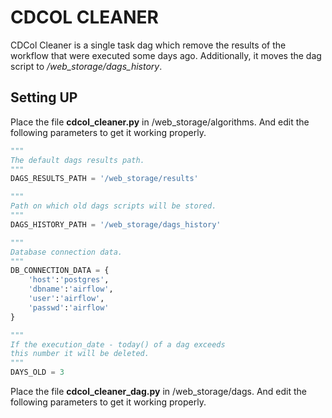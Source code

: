 # CDCOL CLEANER

CDCol Cleaner is a single task dag which remove the results of the workflow that were executed 
some days ago. Additionally, it moves the dag script to */web_storage/dags_history*.

## Setting UP

Place the file **cdcol_cleaner.py** in /web_storage/algorithms. And edit the following parameters to get it working properly.

```python
"""
The default dags results path.
"""
DAGS_RESULTS_PATH = '/web_storage/results'

"""
Path on which old dags scripts will be stored. 
"""
DAGS_HISTORY_PATH = '/web_storage/dags_history'

"""
Database connection data.
"""
DB_CONNECTION_DATA = {
    'host':'postgres',
    'dbname':'airflow',
    'user':'airflow',
    'passwd':'airflow'
}

"""
If the execution_date - today() of a dag exceeds
this number it will be deleted.
"""
DAYS_OLD = 3
```

Place the file **cdcol_cleaner_dag.py** in /web_storage/dags. And edit the following parameters to get it working properly.
